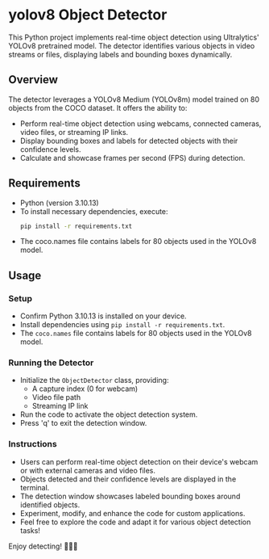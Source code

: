 # yolov8 Object Detector

This Python project implements real-time object detection using Ultralytics' YOLOv8 pretrained model. The detector identifies various objects in video streams or files, displaying labels and bounding boxes dynamically.

## Overview

The detector leverages a YOLOv8 Medium (YOLOv8m) model trained on 80 objects from the COCO dataset. It offers the ability to:

- Perform real-time object detection using webcams, connected cameras, video files, or streaming IP links.
- Display bounding boxes and labels for detected objects with their confidence levels.
- Calculate and showcase frames per second (FPS) during detection.

## Requirements

- Python (version 3.10.13)
- To install necessary dependencies, execute:
  ```bash
  pip install -r requirements.txt
- The coco.names file contains labels for 80 objects used in the YOLOv8 model.

## Usage

### Setup

- Confirm Python 3.10.13 is installed on your device.
- Install dependencies using `pip install -r requirements.txt`.
- The `coco.names` file contains labels for 80 objects used in the YOLOv8 model.

### Running the Detector

- Initialize the `ObjectDetector` class, providing:
  - A capture index (0 for webcam)
  - Video file path
  - Streaming IP link
- Run the code to activate the object detection system.
- Press 'q' to exit the detection window.

### Instructions

- Users can perform real-time object detection on their device's webcam or with external cameras and video files.
- Objects detected and their confidence levels are displayed in the terminal.
- The detection window showcases labeled bounding boxes around identified objects.
- Experiment, modify, and enhance the code for custom applications.
- Feel free to explore the code and adapt it for various object detection tasks!

Enjoy detecting! 🕵️‍♂️🎥
